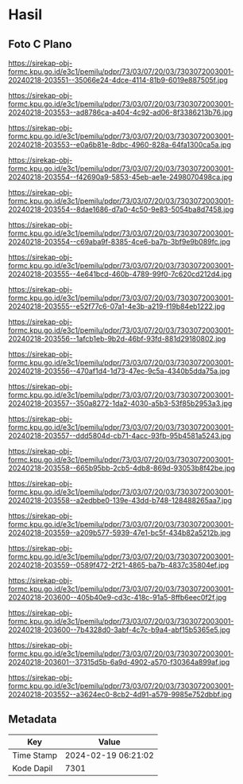 # Hasil

## Foto C Plano

https://sirekap-obj-formc.kpu.go.id/e3c1/pemilu/pdpr/73/03/07/20/03/7303072003001-20240218-203551--35066e24-4dce-4114-81b9-6019e887505f.jpg

https://sirekap-obj-formc.kpu.go.id/e3c1/pemilu/pdpr/73/03/07/20/03/7303072003001-20240218-203553--ad8786ca-a404-4c92-ad06-8f3386213b76.jpg

https://sirekap-obj-formc.kpu.go.id/e3c1/pemilu/pdpr/73/03/07/20/03/7303072003001-20240218-203553--e0a6b81e-8dbc-4960-828a-64fa1300ca5a.jpg

https://sirekap-obj-formc.kpu.go.id/e3c1/pemilu/pdpr/73/03/07/20/03/7303072003001-20240218-203554--f42690a9-5853-45eb-ae1e-2498070498ca.jpg

https://sirekap-obj-formc.kpu.go.id/e3c1/pemilu/pdpr/73/03/07/20/03/7303072003001-20240218-203554--8dae1686-d7a0-4c50-9e83-5054ba8d7458.jpg

https://sirekap-obj-formc.kpu.go.id/e3c1/pemilu/pdpr/73/03/07/20/03/7303072003001-20240218-203554--c69aba9f-8385-4ce6-ba7b-3bf9e9b089fc.jpg

https://sirekap-obj-formc.kpu.go.id/e3c1/pemilu/pdpr/73/03/07/20/03/7303072003001-20240218-203555--4e641bcd-460b-4789-99f0-7c620cd212d4.jpg

https://sirekap-obj-formc.kpu.go.id/e3c1/pemilu/pdpr/73/03/07/20/03/7303072003001-20240218-203555--e52f77c6-07a1-4e3b-a219-f19b84eb1222.jpg

https://sirekap-obj-formc.kpu.go.id/e3c1/pemilu/pdpr/73/03/07/20/03/7303072003001-20240218-203556--1afcb1eb-9b2d-46bf-93fd-881d29180802.jpg

https://sirekap-obj-formc.kpu.go.id/e3c1/pemilu/pdpr/73/03/07/20/03/7303072003001-20240218-203556--470af1d4-1d73-47ec-9c5a-4340b5dda75a.jpg

https://sirekap-obj-formc.kpu.go.id/e3c1/pemilu/pdpr/73/03/07/20/03/7303072003001-20240218-203557--350a8272-1da2-4030-a5b3-53f85b2953a3.jpg

https://sirekap-obj-formc.kpu.go.id/e3c1/pemilu/pdpr/73/03/07/20/03/7303072003001-20240218-203557--ddd5804d-cb71-4acc-93fb-95b4581a5243.jpg

https://sirekap-obj-formc.kpu.go.id/e3c1/pemilu/pdpr/73/03/07/20/03/7303072003001-20240218-203558--665b95bb-2cb5-4db8-869d-93053b8f42be.jpg

https://sirekap-obj-formc.kpu.go.id/e3c1/pemilu/pdpr/73/03/07/20/03/7303072003001-20240218-203558--a2edbbe0-139e-43dd-b748-128488265aa7.jpg

https://sirekap-obj-formc.kpu.go.id/e3c1/pemilu/pdpr/73/03/07/20/03/7303072003001-20240218-203559--a209b577-5939-47e1-bc5f-434b82a5212b.jpg

https://sirekap-obj-formc.kpu.go.id/e3c1/pemilu/pdpr/73/03/07/20/03/7303072003001-20240218-203559--0589f472-2f21-4865-ba7b-4837c35804ef.jpg

https://sirekap-obj-formc.kpu.go.id/e3c1/pemilu/pdpr/73/03/07/20/03/7303072003001-20240218-203600--405b40e9-cd3c-418c-91a5-8ffb6eec0f2f.jpg

https://sirekap-obj-formc.kpu.go.id/e3c1/pemilu/pdpr/73/03/07/20/03/7303072003001-20240218-203600--7b4328d0-3abf-4c7c-b9a4-abf15b5365e5.jpg

https://sirekap-obj-formc.kpu.go.id/e3c1/pemilu/pdpr/73/03/07/20/03/7303072003001-20240218-203601--37315d5b-6a9d-4902-a570-f30364a899af.jpg

https://sirekap-obj-formc.kpu.go.id/e3c1/pemilu/pdpr/73/03/07/20/03/7303072003001-20240218-203552--a3624ec0-8cb2-4d91-a579-9985e752dbbf.jpg


## Metadata

| Key        | Value               |
| ---------- | ------------------- |
| Time Stamp | 2024-02-19 06:21:02 |
| Kode Dapil | 7301                |



